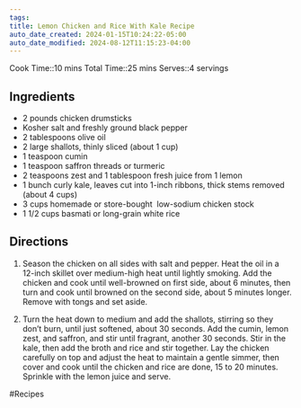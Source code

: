 ```yaml
---
tags: 
title: Lemon Chicken and Rice With Kale Recipe
auto_date_created: 2024-01-15T10:24:22-05:00
auto_date_modified: 2024-08-12T11:15:23-04:00
---
```



Cook Time::10 mins
Total Time::25 mins
Serves::4 servings
## Ingredients

- 2 pounds chicken drumsticks
- Kosher salt and freshly ground black pepper
- 2 tablespoons olive oil
- 2 large shallots, thinly sliced (about 1 cup)
- 1 teaspoon cumin
- 1 teaspoon saffron threads or turmeric
- 2 teaspoons zest and 1 tablespoon fresh juice from 1 lemon
- 1 bunch curly kale, leaves cut into 1-inch ribbons, thick stems removed (about 4 cups)
- 3 cups homemade or store-bought  low-sodium chicken stock
- 1 1/2 cups basmati or long-grain white rice
    
## Directions

1. Season the chicken on all sides with salt and pepper. Heat the oil in a 12-inch skillet over medium-high heat until lightly smoking. Add the chicken and cook until well-browned on first side, about 6 minutes, then turn and cook until browned on the second side, about 5 minutes longer. Remove with tongs and set aside.
    
2. Turn the heat down to medium and add the shallots, stirring so they don’t burn, until just softened, about 30 seconds. Add the cumin, lemon zest, and saffron, and stir until fragrant, another 30 seconds. Stir in the kale, then add the broth and rice and stir together. Lay the chicken carefully on top and adjust the heat to maintain a gentle simmer, then cover and cook until the chicken and rice are done, 15 to 20 minutes. Sprinkle with the lemon juice and serve.


#Recipes